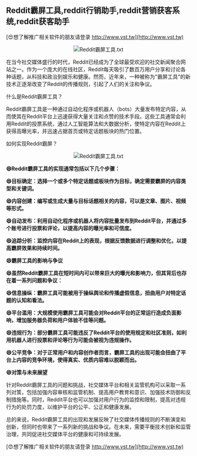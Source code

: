 ## **Reddit霸屏工具,reddit行销助手,reddit营销获客系统,reddit获客助手**

[😍想了解推广相关软件的朋友请登录 http://www.vst.tw](http://www.vst.tw)

 <center><img src="https://vst.tw/MP4/tuiguang/png/5.png" alt="Reddit霸屏工具.txt"></center>

在当今社交媒体盛行的时代，Reddit已经成为了全球最受欢迎的社交新闻聚合网站之一。作为一个庞大的在线社区，Reddit每天吸引了数百万用户分享和讨论各种话题，从科技和政治到娱乐和健康。然而，近年来，一种被称为"霸屏工具"的新技术正逐渐改变了Reddit的传播规则，引起了人们的关注和争议。

什么是Reddit霸屏工具？

Reddit霸屏工具是一种通过自动化程序或机器人（bots）大量发布特定内容，从而使其在Reddit平台上迅速获得大量关注和点赞的技术手段。这些工具通常会利用Reddit的投票系统，通过人工智能算法和大数据分析，使特定内容在Reddit上获得高曝光率，并迅速占据首页或特定话题板块的热门位置。

如何实现Reddit霸屏？

 <center><img src="https://vst.tw/MP4/tuiguang/png/6.png" alt="Reddit霸屏工具.txt"></center>

**😄Reddit霸屏工具的实现通常包括以下几个步骤：**

**😄目标确定：选择一个或多个特定话题或板块作为目标，确定需要霸屏的内容类型和关键词。**

**😄内容创建：编写或生成大量与目标话题相关的内容，可以是文章、图片、视频等形式。**

**😄自动发布：利用自动化程序或机器人将内容批量发布到Reddit平台，并通过多个账号进行投票和评论，以提高内容的曝光率和可信度。**

**😄追踪分析：监控内容在Reddit上的表现，根据反馈数据进行调整和优化，以提高霸屏效果和持续时间。**

**😄霸屏工具的影响与争议**

**😄虽然Reddit霸屏工具在短时间内可以带来巨大的曝光和影响力，但其背后也存在着一系列问题和争议：**

**😄信息操纵：霸屏工具可能被用于操纵舆论和传播虚假信息，扭曲用户对特定话题的认知和看法。**

**😄平台滥用：大规模使用霸屏工具可能会对Reddit平台的正常运行造成负面影响，增加服务器负荷和用户体验不佳等问题。**

**😄违规行为：部分霸屏工具可能违反了Reddit平台的使用规定和社区准则，如利用机器人进行投票和评论等行为可能会被视为违规操作。**

**😄公平竞争：对于正常用户和内容创作者而言，霸屏工具的出现可能会扭曲了平台上内容的竞争环境，使得真实、优质内容难以脱颖而出。**

**😄对策与未来展望**

针对Reddit霸屏工具的问题和挑战，社交媒体平台和相关监管机构可以采取一系列对策，包括加强内容审核和监管机制、提高用户教育和意识、加强技术防御和反制措施等。同时，Reddit平台也可以加强对用户行为的监控和限制，提高对违规行为的处罚力度，以维护平台的公平、公正和健康发展。

总的来说，Reddit霸屏工具的出现和发展反映了社交媒体传播规则的不断演变和创新，但同时也带来了一系列新的挑战和争议。在未来，需要平衡技术创新和监管治理，共同促进社交媒体平台的健康和可持续发展。

[😍想了解推广相关软件的朋友请登录 http://www.vst.tw](http://www.vst.tw)



